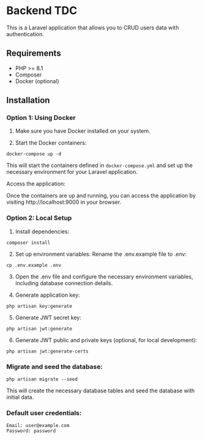 # Backend TDC

This is a Laravel application that allows you to CRUD users data with authentication.

## Requirements

-   PHP >= 8.1
-   Composer
-   Docker (optional)

## Installation

### Option 1: Using Docker

1. Make sure you have Docker installed on your system.

2. Start the Docker containers:

```
docker-compose up -d

```

This will start the containers defined in `docker-compose.yml` and set up the necessary environment for your Laravel application.

Access the application:

Once the containers are up and running, you can access the application by visiting http://localhost:9000 in your browser.

### Option 2: Local Setup

1. Install dependencies:

```
composer install
```

2. Set up environment variables:
   Rename the .env.example file to .env:

```
cp .env.example .env
```

3. Open the .env file and configure the necessary environment variables, including database connection details.

4. Generate application key:

```
php artisan key:generate
```

5. Generate JWT secret key:

```
php artisan jwt:generate
```

6. Generate JWT public and private keys (optional, for local development):

```
php artisan jwt:generate-certs
```

### Migrate and seed the database:

```
php artisan migrate --seed
```

This will create the necessary database tables and seed the database with initial data.

### Default user credentials:

```
Email: user@example.com
Password: password
```
